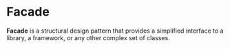 Facade
===

**Facade** is a structural design pattern that provides a simplified interface to a library, a
framework, or any other complex set of classes.